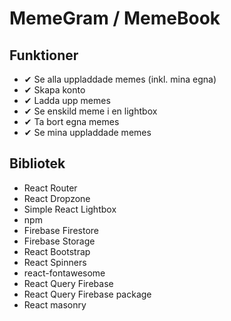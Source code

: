 # MemeGram / MemeBook

## Funktioner

- ✔ Se alla uppladdade memes (inkl. mina egna)
- ✔ Skapa konto
- ✔ Ladda upp memes
- ✔ Se enskild meme i en lightbox
- ✔ Ta bort egna memes
- ✔ Se mina uppladdade memes

## Bibliotek

- React Router
- React Dropzone
- Simple React Lightbox
- npm
- Firebase Firestore
- Firebase Storage
- React Bootstrap
- React Spinners
- react-fontawesome
- React Query Firebase
- React Query Firebase package
- React masonry
